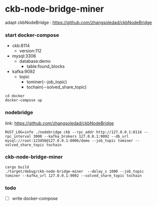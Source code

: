 # ckb-node-bridge-miner
adapt ckbNodeBridge : https://github.com/zhangsoledad/ckbNodeBridge


### start docker-compose
- ckb:8114
    - version:112
- mysql:3306
    - database:demo
      - table:found_blocks
- kafka:9092
  - topic
    - tominer(--job_topic)
    - tochain(--solved_share_topic)
```angular2html
cd docker
docker-compose up 

```


### nodebridge
link: https://github.com/zhangsoledad/ckbNodeBridge

```shell
RUST_LOG=info ./nodebridge ckb --rpc_addr http://127.0.0.1:8114 --rpc_interval 3000 --kafka_brokers 127.0.0.1:9092 --db_url mysql://root:123456@127.0.0.1:8006/demo --job_topic tominer --solved_share_topic tochain
```

### ckb-node-bridge-miner
```shell
cargo build 
./target/debug/ckb-node-bridge-miner  --delay_s 1000 --job_topic tominer --kafka_url 127.0.0.1:9092 --solved_share_topic tochain
```

### todo 

-[ ] write docker-compose